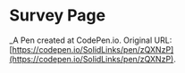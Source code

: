 # Survey Page 
 _A Pen created at CodePen.io. Original URL: [https://codepen.io/SolidLinks/pen/zQXNzP](https://codepen.io/SolidLinks/pen/zQXNzP).

 